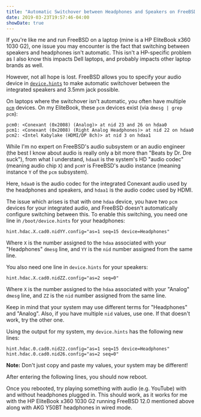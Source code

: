 ```yaml
---
title: "Automatic Switchover between Headphones and Speakers on FreeBSD with device.hints"
date: 2019-03-23T19:57:46-04:00
showDate: true
---
```


If you're like me and run FreeBSD on a laptop (mine is a HP EliteBook x360 1030
G2), one issue you may encounter is the fact that switching between speakers
and headphones isn't automatic. This isn't a HP-specific problem as I also know
this impacts Dell laptops, and probably impacts other laptop brands as well.

However, not all hope is lost. FreeBSD allows you to specify your audio device
in
[`device.hints`](https://www.freebsd.org/cgi/man.cgi?query=device.hints&apropos=0&sektion=5&manpath=FreeBSD+12.0-RELEASE&arch=default&format=html)
to make automatic switchover between the integrated speakers and 3.5mm jack
possible.

On laptops where the switchover isn't automatic, you often have multiple
[`pcm`](https://www.freebsd.org/cgi/man.cgi?query=pcm&apropos=0&sektion=4&manpath=FreeBSD+12.0-RELEASE&arch=default&format=html)
devices. On my EliteBook, these `pcm` devices exist (via `dmesg | grep pcm`):

    pcm0: <Conexant (0x2008) (Analog)> at nid 23 and 26 on hdaa0
    pcm1: <Conexant (0x2008) (Right Analog Headphones)> at nid 22 on hdaa0
    pcm2: <Intel Kabylake (HDMI/DP 8ch)> at nid 3 on hdaa1

While I'm no expert on FreeBSD's audio subsystem or an audio engineer (the best
I know about audio is really only a bit more than "Beats by Dr. Dre suck"),
from what I understand, `hdaaX` is the system's HD "audio codec" (meaning audio
chip `X`) and `pcmY` is FreeBSD's audio instance (meaning instance `Y` of the
`pcm` subsystem).

Here, `hdaa0` is the audio codec for the integrated Conexant audio used by the
headphones and speakers, and `hdaa1` is the audio codec used by HDMI.

The issue which arises is that with one `hdaa` device, you have two `pcm`
devices for your integrated audio, and FreeBSD doesn't automatically configure
switching between this. To enable this switching, you need one line in
`/boot/device.hints` for your headphones:

    hint.hdac.X.cad0.nidYY.config="as=1 seq=15 device=Headphones"

Where `X` is the number assigned to the `hdaa` associated with your
"Headphones" `dmesg` line, and `YY` is the `nid` number assigned from the same
line.

You also need one line in `device.hints` for your speakers:

    hint.hdac.X.cad0.nidZZ.config="as=2 seq=0"

Where `X` is the number assigned to the `hdaa` associated with your
"Analog" `dmesg` line, and `ZZ` is the `nid` number assigned from the same
line.

Keep in mind that your system may use different terms for "Headphones" and
"Analog". Also, if you have multiple `nid` values, use one. If that doesn't
work, try the other one.

Using the output for my system, my `device.hints` has the following new lines:

    hint.hdac.0.cad0.nid22.config="as=1 seq=15 device=Headphones"
    hint.hdac.0.cad0.nid26.config="as=2 seq=0"

**Note:** Don't just copy and paste my values, your system may be different!

After entering the following lines, you should now reboot.

Once you rebooted, try playing something with audio (e.g. YouTube) with and
without headphones plugged in. This should work, as it works for me with the HP
EliteBook x360 1030 G2 running FreeBSD 12.0 mentioned above along with AKG
Y50BT headphones in wired mode.
